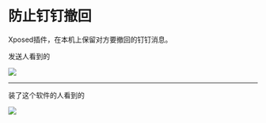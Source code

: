 # 防止钉钉撤回
Xposed插件，在本机上保留对方要撤回的钉钉消息。


发送人看到的

![](http://ww1.sinaimg.cn/large/9732f922jw1f3tzqui7ecj20u01hc785.jpg)



-----

装了这个软件的人看到的

![](http://ww4.sinaimg.cn/large/9732f922jw1f3tzs4g5ikj20f00qot9g.jpg)

